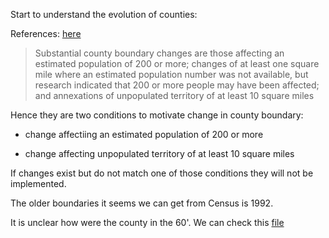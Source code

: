 Start to understand the evolution of counties: 


References: [here](https://www.census.gov/programs-surveys/geography/technical-documentation/county-changes.2020.html#list-tab-957819518)

> Substantial county boundary changes are those affecting an estimated population of 200 or more; 
> changes of at least one square mile where an estimated population number was not available, 
> but research indicated that 200 or more people may have been affected; 
> and annexations of unpopulated territory of at least 10 square miles

Hence they are two conditions to motivate change in county boundary: 

  - change affectiing an estimated population of 200 or more
  
  - change affecting unpopulated territory of at least 10 square miles
  
If changes exist but do not match one of those conditions they will not be implemented. 

The older boundaries it seems we can get from Census is 1992.

It is unclear how were the county in the 60'. 
We can check this [file](https://www2.census.gov/programs-surveys/metro-micro/geographies/reference-files/1960/historical-delineation-files/60mfips.txt)

